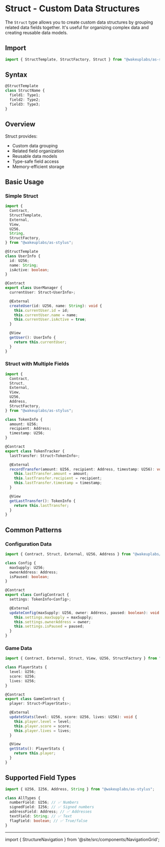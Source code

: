 # Struct - Custom Data Structures

The `Struct` type allows you to create custom data structures by grouping related data fields together. It's useful for organizing complex data and creating reusable data models.

## Import

```typescript
import { StructTemplate, StructFactory, Struct } from "@wakeuplabs/as-stylus";
```

## Syntax

```typescript
@StructTemplate
class StructName {
  field1: Type1;
  field2: Type2;
  field3: Type3;
}
```

## Overview

Struct provides:

- Custom data grouping
- Related field organization
- Reusable data models
- Type-safe field access
- Memory-efficient storage

## Basic Usage

### Simple Struct

```typescript
import {
  Contract,
  StructTemplate,
  External,
  View,
  U256,
  String,
  StructFactory,
} from "@wakeuplabs/as-stylus";

@StructTemplate
class UserInfo {
  id: U256;
  name: String;
  isActive: boolean;
}

@Contract
export class UserManager {
  currentUser: Struct<UserInfo>;

  @External
  createUser(id: U256, name: String): void {
    this.currentUser.id = id;
    this.currentUser.name = name;
    this.currentUser.isActive = true;
  }

  @View
  getUser(): UserInfo {
    return this.currentUser;
  }
}
```

### Struct with Multiple Fields

```typescript
import {
  Contract,
  Struct,
  External,
  View,
  U256,
  Address,
  StructFactory,
} from "@wakeuplabs/as-stylus";

class TokenInfo {
  amount: U256;
  recipient: Address;
  timestamp: U256;
}

@Contract
export class TokenTracker {
  lastTransfer: Struct<TokenInfo>;

  @External
  recordTransfer(amount: U256, recipient: Address, timestamp: U256): void {
    this.lastTransfer.amount = amount;
    this.lastTransfer.recipient = recipient;
    this.lastTransfer.timestamp = timestamp;
  }

  @View
  getLastTransfer(): TokenInfo {
    return this.lastTransfer;
  }
}
```

## Common Patterns

### Configuration Data

```typescript
import { Contract, Struct, External, U256, Address } from "@wakeuplabs/as-stylus";

class Config {
  maxSupply: U256;
  ownerAddress: Address;
  isPaused: boolean;
}

@Contract
export class ConfigContract {
  settings: TokenInfo<Config>;

  @External
  updateConfig(maxSupply: U256, owner: Address, paused: boolean): void {
    this.settings.maxSupply = maxSupply;
    this.settings.ownerAddress = owner;
    this.settings.isPaused = paused;
  }
}
```

### Game Data

```typescript
import { Contract, External, Struct, View, U256, StructFactory } from "@wakeuplabs/as-stylus";

class PlayerStats {
  level: U256;
  score: U256;
  lives: U256;
}

@Contract
export class GameContract {
  player: Struct<PlayerStats>;

  @External
  updateStats(level: U256, score: U256, lives: U256): void {
    this.player.level = level;
    this.player.score = score;
    this.player.lives = lives;
  }

  @View
  getStats(): PlayerStats {
    return this.player;
  }
}
```

## Supported Field Types

```typescript
import { U256, I256, Address, String } from "@wakeuplabs/as-stylus";

class AllTypes {
  numberField: U256; // ✅ Numbers
  signedField: I256; // ✅ Signed numbers
  addressField: Address; // ✅ Addresses
  textField: String; // ✅ Text
  flagField: boolean; // ✅ True/false
}
```

---

import { StructureNavigation } from '@site/src/components/NavigationGrid';

<StructureNavigation />
